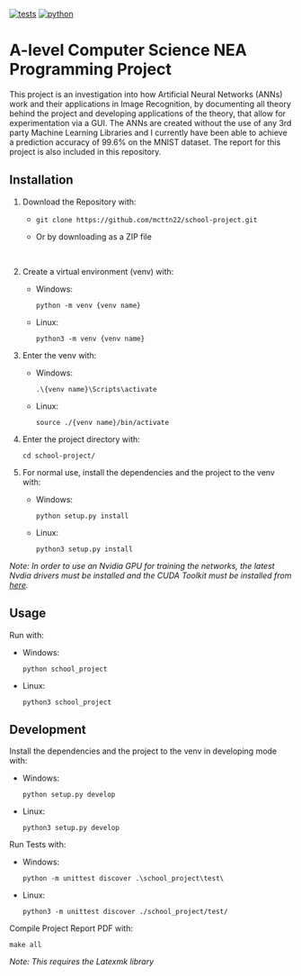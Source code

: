 [![tests](https://github.com/mcttn22/school-project/actions/workflows/tests.yml/badge.svg)](https://github.com/mcttn22/school-project/actions/workflows/tests.yml)
[![python](https://img.shields.io/badge/Python-3-3776AB.svg?style=flat&logo=python&logoColor=white)](https://www.python.org)

# A-level Computer Science NEA Programming Project

This project is an investigation into how Artificial Neural Networks (ANNs) work and their applications in Image Recognition, by documenting all theory behind the project and developing applications of the theory, that allow for experimentation via a GUI. The ANNs are created without the use of any 3rd party Machine Learning Libraries and I currently have been able to achieve a prediction accuracy of 99.6% on the MNIST dataset. The report for this project is also included in this repository.

## Installation

1. Download the Repository with:

   - ```
     git clone https://github.com/mcttn22/school-project.git
     ```
   - Or by downloading as a ZIP file

</br>

2. Create a virtual environment (venv) with:
   - Windows:
     ```
     python -m venv {venv name}
     ```
   - Linux:
     ```
     python3 -m venv {venv name}
     ```

3. Enter the venv with:
   - Windows:
     ```
     .\{venv name}\Scripts\activate
     ```
   - Linux:
     ```
     source ./{venv name}/bin/activate
     ```

4. Enter the project directory with:
   ```
   cd school-project/
   ```

5. For normal use, install the dependencies and the project to the venv with:
   - Windows:
     ```
     python setup.py install
     ```
   - Linux:
     ```
     python3 setup.py install
     ```

*Note: In order to use an Nvidia GPU for training the networks, the latest Nvdia drivers must be installed and the CUDA Toolkit must be installed from 
<a href="https://developer.nvidia.com/cuda-downloads">here</a>.*

## Usage

Run with:
- Windows:
  ```
  python school_project
  ```
- Linux:
  ```
  python3 school_project
  ```

## Development

Install the dependencies and the project to the venv in developing mode with:
- Windows:
  ```
  python setup.py develop
  ```
- Linux:
  ```
  python3 setup.py develop
  ```

Run Tests with:
- Windows:
  ```
  python -m unittest discover .\school_project\test\
  ```
- Linux:
  ```
  python3 -m unittest discover ./school_project/test/
  ```

Compile Project Report PDF with:
```
make all
```
*Note: This requires the Latexmk library*
